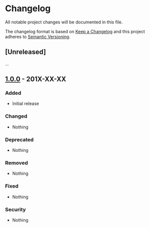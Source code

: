 # Changelog

All notable project changes will be documented in this file.

The changelog format is based on [Keep a Changelog](http://keepachangelog.com/en/1.0.0/) and this project adheres to [Semantic Versioning](http://semver.org/spec/v2.0.0.html).

## [Unreleased]

...

## [1.0.0](https://github.com/imliam/:package_name/releases/tag/v1.0.0) - 201X-XX-XX

### Added
- Initial release

### Changed
- Nothing

### Deprecated
- Nothing

### Removed
- Nothing

### Fixed
- Nothing

### Security
- Nothing
